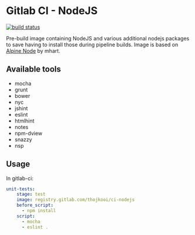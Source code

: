 # Gitlab CI - NodeJS

[![build status](https://gitlab.com/thojkooi/ci-nodejs/badges/master/build.svg)](https://gitlab.com/thojkooi/ci-nodejs/commits/master)

Pre-build image containing NodeJS and various additional nodejs packages to save having to install those during pipeline builds. Image is based on [Alpine Node](https://github.com/mhart/alpine-node) by mhart.

## Available tools

- mocha
- grunt
- bower
- nyc
- jshint
- eslint
- htmlhint
- notes
- npm-dview
- snazzy
- nsp

## Usage

In gitlab-ci:

```yaml
unit-tests:
    stage: test
    image: registry.gitlab.com/thojkooi/ci-nodejs
    before_script:
      - npm install
    script:
      - mocha
      - eslint .
```
